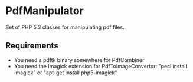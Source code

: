 # PdfManipulator


Set of PHP 5.3 classes for manipulating pdf files.

## Requirements 

  * You need a pdftk binary somewhere for PdfCombiner
  * You need the Imagick extension for PdfToImageConvertor: "pecl install imagick" or "apt-get install php5-imagick"
   